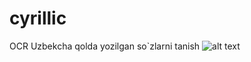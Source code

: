 # cyrillic
OCR
Uzbekcha qolda yozilgan so`zlarni tanish
![alt text](https://github.com/githubharald/SimpleHTR/blob/master/doc/htr.png)
